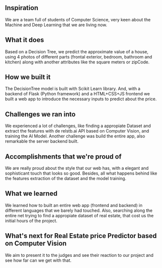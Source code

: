 ## Inspiration
We are a team full of students of Computer Science, very keen about the Machine and Deep Learning that we are living now. 

## What it does
Based on a Decision Tree, we predict the approximate value of a house, using 4 photos of different parts (frontal exterior, bedroom, bathroom and kitchen) along with another attributes like the square meters or zipCode.

## How we built it
The DecisionTree model is built with Scikit Learn library. And, with a backend of Flask (Python framework) and a HTML+CSS+JS frontend we built a web app to introduce the necessary inputs to predict about the price.

## Challenges we ran into
We experienced a lot of challenges, like finding a appropiate Dataset and extract the features with de relstb.ai API based on Computer Vision, and training the AI Model. Another challenge was build the entire app, also remarkable the server backend built. 

## Accomplishments that we're proud of
We are really proud about the style that our web has, with a elegant and sophisticant touch that looks so good. Besides, all what happens behind like the features extraction of the dataset and the model training.

## What we learned
We learned how to built an entire web app (frontend and backend) in different languages that we barely had touched. Also, searching along the entire net trying to find a appropiate dataset of real estate, that cost us the initial hours of the project.

## What's next for Real Estate price Predictor based on Computer Vision
We aim to present it to the judges and see their reaction to our project and see how far can we get with that.
